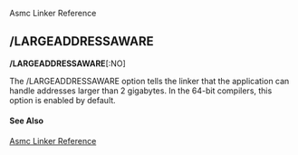 Asmc Linker Reference

## /LARGEADDRESSAWARE

**/LARGEADDRESSAWARE**[:NO]

The /LARGEADDRESSAWARE option tells the linker that the application can handle addresses larger than 2 gigabytes. In the 64-bit compilers, this option is enabled by default.

#### See Also

[Asmc Linker Reference](readme.md)
